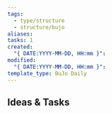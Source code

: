```yaml
---
tags:
  - type/structure
  - structure/bujo
aliases: 
tasks: 1
created:
  "{ DATE:YYYY-MM-DD, HH:mm }": 
modified:
  "{ DATE:YYYY-MM-DD, HH:mm }": 
template_type: BuJo Daily
---
```


## Ideas & Tasks